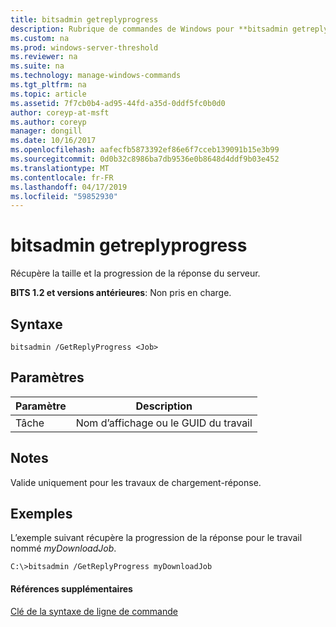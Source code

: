 ```yaml
---
title: bitsadmin getreplyprogress
description: Rubrique de commandes de Windows pour **bitsadmin getreplyprogress** -récupère la taille et la progression de la réponse du serveur.
ms.custom: na
ms.prod: windows-server-threshold
ms.reviewer: na
ms.suite: na
ms.technology: manage-windows-commands
ms.tgt_pltfrm: na
ms.topic: article
ms.assetid: 7f7cb0b4-ad95-44fd-a35d-0ddf5fc0b0d0
author: coreyp-at-msft
ms.author: coreyp
manager: dongill
ms.date: 10/16/2017
ms.openlocfilehash: aafecfb5873392ef86e6f7cceb139091b15e3b99
ms.sourcegitcommit: 0d0b32c8986ba7db9536e0b8648d4ddf9b03e452
ms.translationtype: MT
ms.contentlocale: fr-FR
ms.lasthandoff: 04/17/2019
ms.locfileid: "59852930"
---
```

# <a name="bitsadmin-getreplyprogress"></a>bitsadmin getreplyprogress

Récupère la taille et la progression de la réponse du serveur.

**BITS 1.2 et versions antérieures**: Non pris en charge.

## <a name="syntax"></a>Syntaxe

```
bitsadmin /GetReplyProgress <Job>
```

## <a name="parameters"></a>Paramètres

|Paramètre|Description|
|---------|-----------|
|Tâche|Nom d’affichage ou le GUID du travail|

## <a name="remarks"></a>Notes

Valide uniquement pour les travaux de chargement-réponse.

## <a name="BKMK_examples"></a>Exemples

L’exemple suivant récupère la progression de la réponse pour le travail nommé *myDownloadJob*.
```
C:\>bitsadmin /GetReplyProgress myDownloadJob
```

#### <a name="additional-references"></a>Références supplémentaires

[Clé de la syntaxe de ligne de commande](command-line-syntax-key.md)